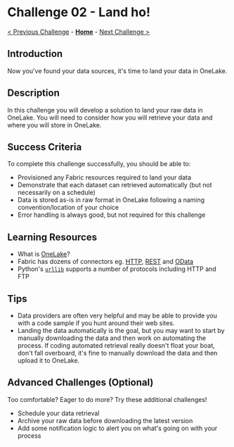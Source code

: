 # Challenge 02 - Land ho!

[< Previous Challenge](./Challenge-01.md) - **[Home](../README.md)** - [Next Challenge >](./Challenge-03.md)

## Introduction

Now you've found your data sources, it's time to land your data in OneLake.

## Description

In this challenge you will develop a solution to land your raw data in OneLake. You will need to consider how you will retrieve your data and where you will store in OneLake.

## Success Criteria

To complete this challenge successfully, you should be able to:

- Provisioned any Fabric resources required to land your data
- Demonstrate that each dataset can retrieved automatically (but not necessarily on a schedule)
- Data is stored as-is in raw format in OneLake following a naming convention/location of your choice
- Error handling is always good, but not required for this challenge

## Learning Resources

- What is [OneLake](https://learn.microsoft.com/en-us/fabric/onelake/onelake-overview)?
- Fabric has dozens of connectors eg.
  [HTTP](https://learn.microsoft.com/en-us/fabric/data-factory/connector-http), [REST](https://learn.microsoft.com/en-us/fabric/data-factory/connector-rest-overview) and [OData](https://learn.microsoft.com/en-us/fabric/data-factory/connector-odata-overview)
- Python's [``urllib``](https://docs.python.org/3/library/urllib.html) supports a number of protocols including HTTP and FTP
  
## Tips

- Data providers are often very helpful and may be able to provide you with a code sample if you hunt around their web sites.
- Landing the data automatically is the goal, but you may want to start by manually downloading the data and then work on automating the process. If coding automated retrieval really doesn't float your boat, don't fall overboard, it's fine to manually download the data and then upload it to OneLake.

## Advanced Challenges (Optional)

Too comfortable?  Eager to do more?  Try these additional challenges!

- Schedule your data retrieval
- Archive your raw data before downloading the latest version
- Add some notification logic to alert you on what's going on with your process